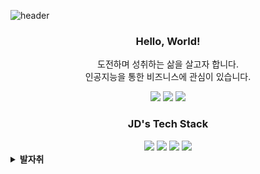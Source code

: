 ![header](https://capsule-render.vercel.app/api?type=waving&color=20C997&height=300&section=header&text=JaeDeokLee&fontSize=90&animation=fadeIn&fontAlignY=38&&descAlignY=51&descAlign=70&fontColor=FFFFFF)
<div align=center>
  
### Hello, World! 

도전하며 성취하는 삶을 살고자 합니다.<br>
인공지능을 통한 비즈니스에 관심이 있습니다.
  
<a href="mailto:ljd4636@gmail.com"><img src="https://img.shields.io/badge/Gmail-EA4335?style=plastic-square&logo=Gmail&logoColor=white"/></a></a>
<a href="https://velog.io/@nellcome" rel="nofollow"><img src="https://img.shields.io/badge/Velog-20C997?style=plastic-square&logo=Velog&logoColor=white"/></a></a>
<a href="https://www.linkedin.com/in/jae-deok-lee-7b63b6247/"><img src="https://img.shields.io/badge/LinkedIn-0A66C2?style=plastic-square&logo=LinkedIn&logoColor=white"/></a></a>
  
</div>

<div align=center>

  ### JD's Tech Stack

<img src="https://img.shields.io/badge/Python-3776AB?style=plastic-the-badge&logo=Python&logoColor=white">
<img src="https://img.shields.io/badge/TensorFlow-FF6F00?style=plastic-the-badge&logo=TensorFlow&logoColor=white">
<img src="https://img.shields.io/badge/PyTorch-EE4C2C?style=plastic-the-badge&logo=PyTorch&logoColor=white">
<img src="https://img.shields.io/badge/PyTorch Lightning-792EE5?style=plastic-the-badge&logo=PyTorch Lightning&logoColor=white">


</div>

<details>

**<summary>발자취</summary>**

* 💻 K-사이버 시큐리티 챌린지 2020, 빅데이터 트랙(학생부) : 한국데이터산업진흥원장 상 (대상), 2020
* 📚 한국정보기술학회 하계대학생 논문대회 : 은상, 2021
* 📃 Implementation of AIoT Edge Cluster System via Distributed Deep Learning Pipeline, 2021
* 🏦 KB AI Challenge : Google Cloud 상 (4위), 2022
* ⛺ 네이버 부스트캠프 Ai tech 4기 (NLP), 2022
  
</details>
